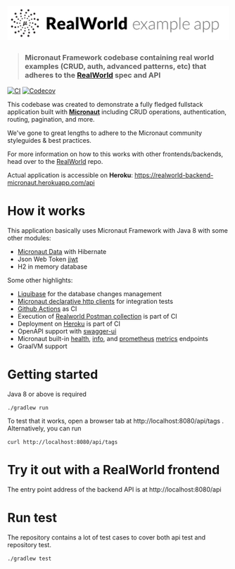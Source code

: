 # ![RealWorld Example App using Spring](example-logo.png)

> ### Micronaut Framework codebase containing real world examples (CRUD, auth, advanced patterns, etc) that adheres to the [RealWorld](https://github.com/gothinkster/realworld) spec and API

[![CI](https://github.com/alexey-lapin/realworld-backend-micronaut/workflows/CI/badge.svg)](https://github.com/alexey-lapin/realworld-backend-micronaut/actions)
[![Codecov](https://img.shields.io/codecov/c/gh/alexey-lapin/realworld-backend-micronaut?logo=codecov)](https://codecov.io/gh/alexey-lapin/realworld-backend-micronaut)

This codebase was created to demonstrate a fully fledged fullstack application built with **[Micronaut](https://micronaut.io/)** including CRUD operations, authentication, routing, pagination, and more.

We've gone to great lengths to adhere to the Micronaut community styleguides & best practices.

For more information on how to this works with other frontends/backends, head over to the [RealWorld](https://github.com/gothinkster/realworld) repo.

Actual application is accessible on **Heroku**: https://realworld-backend-micronaut.herokuapp.com/api

# How it works
This application basically uses Micronaut Framework with Java 8 with some other modules:
- [Micronaut Data](https://micronaut-projects.github.io/micronaut-data/latest/guide/) with Hibernate
- Json Web Token [jjwt](https://github.com/jwtk/jjwt)
- H2 in memory database

Some other highlights:
- [Liquibase](https://www.liquibase.org/) for the database changes management
- [Micronaut declarative http clients](https://docs.micronaut.io/snapshot/guide/index.html#clientAnnotation) for integration tests
- [Github Actions](https://github.com/alexey-lapin/realworld-backend-micronaut/actions) as CI
- Execution of [Realworld Postman collection](https://github.com/gothinkster/realworld/blob/master/api/Conduit.postman_collection.json) is part of CI
- Deployment on [Heroku](https://realworld-backend-micronaut.herokuapp.com/api) is part of CI
- OpenAPI support with [swagger-ui](https://realworld-backend-micronaut.herokuapp.com/swagger-ui)
- Micronaut built-in [health](https://realworld-backend-micronaut.herokuapp.com/health), [info](https://realworld-backend-micronaut.herokuapp.com/info), and [prometheus](https://prometheus.io) [metrics](https://realworld-backend-micronaut.herokuapp.com/prometheus) endpoints
- GraalVM support

# Getting started
Java 8 or above is required

    ./gradlew run

To test that it works, open a browser tab at http://localhost:8080/api/tags .  
Alternatively, you can run

    curl http://localhost:8080/api/tags

# Try it out with a RealWorld frontend

The entry point address of the backend API is at http://localhost:8080/api

# Run test

The repository contains a lot of test cases to cover both api test and repository test.

    ./gradlew test
